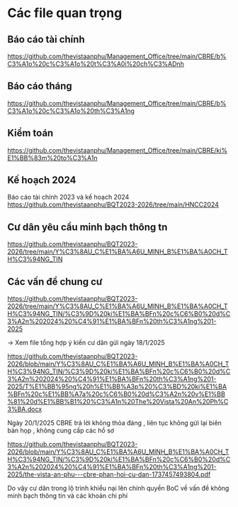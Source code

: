 # Các file quan trọng
## Báo cáo tài chính 
https://github.com/thevistaanphu/Management_Office/tree/main/CBRE/b%C3%A1o%20c%C3%A1o%20t%C3%A0i%20ch%C3%ADnh

## Báo cáo tháng
https://github.com/thevistaanphu/Management_Office/tree/main/CBRE/b%C3%A1o%20c%C3%A1o%20th%C3%A1ng

## Kiểm toán
https://github.com/thevistaanphu/Management_Office/tree/main/CBRE/ki%E1%BB%83m%20to%C3%A1n

## Kế hoạch 2024
Báo cáo tài chính 2023 và kế hoạch 2024 
https://github.com/thevistaanphu/BQT2023-2026/tree/main/HNCC2024

## Cư dân yêu cầu minh bạch thông tn

https://github.com/thevistaanphu/BQT2023-2026/tree/main/Y%C3%8AU_C%E1%BA%A6U_MINH_B%E1%BA%A0CH_TH%C3%94NG_TIN

## Các vấn đề chung cư 

https://github.com/thevistaanphu/BQT2023-2026/tree/main/Y%C3%8AU_C%E1%BA%A6U_MINH_B%E1%BA%A0CH_TH%C3%94NG_TIN/%C3%9D%20ki%E1%BA%BFn%20c%C6%B0%20d%C3%A2n%202024%20%C4%91%E1%BA%BFn%20th%C3%A1ng%201-2025

-> Xem file tổng hợp ý kiến cư dân gửi ngày 18/1/2025 

https://github.com/thevistaanphu/BQT2023-2026/blob/main/Y%C3%8AU_C%E1%BA%A6U_MINH_B%E1%BA%A0CH_TH%C3%94NG_TIN/%C3%9D%20ki%E1%BA%BFn%20c%C6%B0%20d%C3%A2n%202024%20%C4%91%E1%BA%BFn%20th%C3%A1ng%201-2025/T%E1%BB%95ng%20h%E1%BB%A3p%20%C3%BD%20ki%E1%BA%BFn%20c%E1%BB%A7a%20c%C6%B0%20d%C3%A2n%20v%E1%BB%81%20d%E1%BB%B1%20%C3%A1n%20The%20Vista%20An%20Ph%C3%BA.docx

Ngày 20/1/2025 CBRE trả lời không thỏa đáng , liên tục không gửi lại biên bản họp , không cung cấp các hồ sơ 

https://github.com/thevistaanphu/BQT2023-2026/blob/main/Y%C3%8AU_C%E1%BA%A6U_MINH_B%E1%BA%A0CH_TH%C3%94NG_TIN/%C3%9D%20ki%E1%BA%BFn%20c%C6%B0%20d%C3%A2n%202024%20%C4%91%E1%BA%BFn%20th%C3%A1ng%201-2025/the-vista-an-phu---cbre-phan-hoi-cu-dan-1737457493804.pdf

Do vậy cư dân trong lộ trình khiểu nại lên chính quyền BoC về vấn đề không minh bạch thông tin và các khoản chi phí
